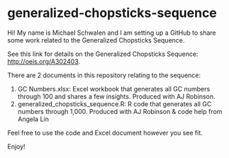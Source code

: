 # generalized-chopsticks-sequence

Hi!  My name is Michael Schwalen and I am setting up a GitHub to share some work related to the Generalized Chopsticks Sequence.

See this link for details on the Generalized Chopsticks Sequence: http://oeis.org/A302403.

There are 2 documents in this repository relating to the sequence:
1) GC Numbers.xlsx: Excel workbook that generates all GC numbers through 100 and shares a few insights.  Produced with AJ Robinson.
2) generalized_chopsticks_sequence.R: R code that generates all GC numbers through 1,000.  Produced with AJ Robinson & code help from Angela Lin

Feel free to use the code and Excel document however you see fit.

Enjoy!
